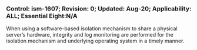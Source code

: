### Control: ism-1607; Revision: 0; Updated: Aug-20; Applicability: ALL; Essential Eight:N/A
<p>When using a software-based isolation mechanism to share a physical server’s hardware, integrity and log monitoring are performed for the isolation mechanism and underlying operating system in a timely manner.</p>